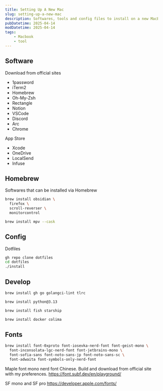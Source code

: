 ```yaml
---
title: Setting Up A New Mac
slug: setting-up-a-new-mac
description: Softwares, tools and config files to install on a new MacBook
pubDatetime: 2025-04-14
modDatetime: 2025-04-14
tags:
    - Macbook
    - tool
---
```


## Software

Download from official sites

- 1password
- iTerm2
- Homebrew
- Oh-My-Zsh
- Rectangle
- Notion
- VSCode
- Discord
- Arc
- Chrome

App Store

- Xcode
- OneDrive
- LocalSend
- Infuse

## Homebrew

Softwares that can be installed via Homebrew

```bash
brew install obsidian \
  firefox \
  scroll-reverser \
  monitorcontrol

brew install mpv --cask
```

## Config

Dotfiles

```bash
gh repo clone dotfiles
cd dotfiles
./install
```

## Develop

```bash
brew install gh go golangci-lint tlrc

brew install python@3.13

brew install fish starship

brew install docker colima
```

## Fonts

```bash
brew install font-0xproto font-iosevka-nerd-font font-geist-mono \
  font-inconsolata-lgc-nerd-font font-jetbrains-mono \
  font-sofia-sans font-noto-sans-jp font-noto-sans-sc \
  font-adwaita font-symbols-only-nerd-font
```

Maple font mono nerd font Chinese. Build and download from official site with my preferences.
<https://font.subf.dev/en/playground/>

SF mono and SF pro <https://developer.apple.com/fonts/>
